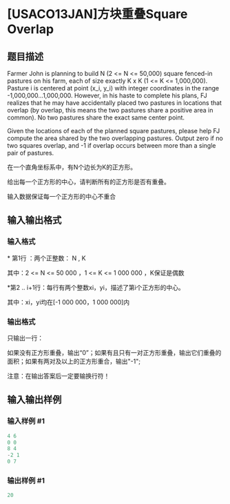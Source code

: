 # [USACO13JAN]方块重叠Square Overlap

## 题目描述

Farmer John is planning to build N (2 <= N <= 50,000) square fenced-in pastures on his farm, each of size exactly K x K (1 <= K <= 1,000,000). Pasture i is centered at point (x\_i, y\_i) with integer coordinates in the range -1,000,000...1,000,000. However, in his haste to complete his plans, FJ realizes that he may have accidentally placed two pastures in locations that overlap (by overlap, this means the two pastures share a positive area in common). No two pastures share the exact same center point.

Given the locations of each of the planned square pastures, please help FJ compute the area shared by the two overlapping pastures. Output zero if no two squares overlap, and -1 if overlap occurs between more than a single pair of pastures.

在一个直角坐标系中，有N个边长为K的正方形。

给出每一个正方形的中心，请判断所有的正方形是否有重叠。

输入数据保证每一个正方形的中心不重合

## 输入输出格式

### 输入格式

\* 第1行 ：两个正整数： N , K

其中：2 <= N <= 50 000 ，1 <= K <= 1 000 000 ，K保证是偶数

\*第2 .. i+1行：每行有两个整数xi，yi，描述了第i个正方形的中心。

其中：xi，yi均在[-1 000 000，1 000 000]内

### 输出格式

只输出一行：

如果没有正方形重叠，输出“0”；如果有且只有一对正方形重叠，输出它们重叠的面积；如果有两对及以上的正方形重合，输出"-1";

注意：在输出答案后一定要输换行符！

## 输入输出样例

### 输入样例 #1

```cpp
4 6
0 0
8 4
-2 1
0 7
```


### 输出样例 #1

```cpp
20
```


